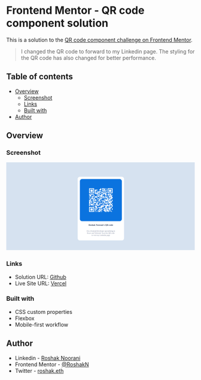 # Frontend Mentor - QR code component solution

This is a solution to the [QR code component challenge on Frontend Mentor](https://www.frontendmentor.io/challenges/qr-code-component-iux_sIO_H).

> I changed the QR code to forward to my Linkedin page. The styling for the QR code has also changed for better performance.

## Table of contents

- [Overview](#overview)
  - [Screenshot](#screenshot)
  - [Links](#links)
  - [Built with](#built-with)
- [Author](#author)

## Overview

### Screenshot

![Desktop Screenshot](./images/desktop-screenshot.png)

### Links

- Solution URL: [Github](https://github.com/RoshakN/qrcode-fm/)
- Live Site URL: [Vercel](https://roshakn.github.io/qrcode-fm/)

### Built with

- CSS custom properties
- Flexbox
- Mobile-first workflow

## Author

- Linkedin - [Roshak Noorani](https://www.linkedin.com/in/roshaknoorani/)
- Frontend Mentor - [@RoshakN](https://www.frontendmentor.io/profile/RoshakN)
- Twitter - [roshak.eth](https://www.twitter.com/RoshakNoorani)
